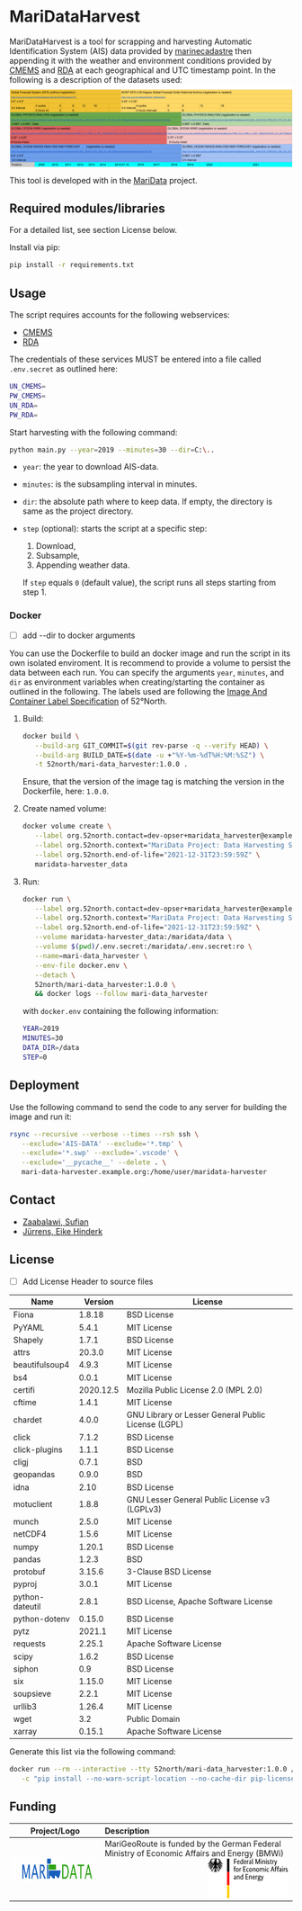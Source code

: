 # MariDataHarvest

MariDataHarvest is a tool for scrapping and harvesting Automatic Identification System (AIS) data provided by [marinecadastre](https://marinecadastre.gov/AIS/)
then appending it with the weather and environment conditions provided by [CMEMS](https://nrt.cmems-du.eu) and [RDA](rda.ucar.edu) at each geographical and UTC timestamp point.
In the following is a description of the datasets used:
[<img alt="Datasets Description" align="middle" src="./img/datasets_description.PNG"/>](https://docs.google.com/spreadsheets/d/1GxcBtnaAa2GQDwZibYFbWPXGi7BPpPdYLZwyetpsJOQ/edit?usp=sharing) 

This tool is developed with in the [MariData](https://www.maridata.org) project.


## Required modules/libraries

For a detailed list, see section License below.

Install via pip:

```sh
pip install -r requirements.txt
```


## Usage

The script requires accounts for the following webservices:

- [CMEMS](https://resources.marine.copernicus.eu/?option=com_csw&task=results?option=com_csw&view=account)
- [RDA](https://rda.ucar.edu/index.html?hash=data_user&action=register)

The credentials of these services MUST be entered into a file called `.env.secret` as outlined here:

   ```sh
   UN_CMEMS=
   PW_CMEMS=
   UN_RDA=
   PW_RDA=
   ```

Start harvesting with the following command:
```sh
python main.py --year=2019 --minutes=30 --dir=C:\..
```

- `year`: the year to download AIS-data.

- `minutes`: is the subsampling interval in minutes.

- `dir`: the absolute path where to keep data. If empty, the directory is same as the project directory.

- `step` (optional): starts the script at a specific step:

  1. Download,
  2. Subsample,
  3. Appending weather data.

  If `step` equals `0` (default value), the script runs all steps starting from step 1.


### Docker
- [ ] add --dir to docker arguments

You can use the Dockerfile to build an docker image and run the script in its own isolated enviroment. It is recommend to provide a volume to persist the data between each run. You can specify the arguments `year`, `minutes`, and `dir` as environment variables when creating/starting the container as outlined in the following. The labels used are following the [Image And Container Label Specification](https://wiki.52north.org/Documentation/ImageAndContainerLabelSpecification) of 52°North.

1. Build:

   ```sh
   docker build \
      --build-arg GIT_COMMIT=$(git rev-parse -q --verify HEAD) \
      --build-arg BUILD_DATE=$(date -u +"%Y-%m-%dT%H:%M:%SZ") \
      -t 52north/mari-data_harvester:1.0.0 .
   ```

   Ensure, that the version of the image tag is matching the version in the Dockerfile, here: `1.0.0`.

1. Create named volume:

   ```sh
   docker volume create \
      --label org.52north.contact=dev-opser+maridata_harvester@example.org \
      --label org.52north.context="MariData Project: Data Harvesting Script" \
      --label org.52north.end-of-life="2021-12-31T23:59:59Z" \
      maridata-harvester_data
   ```


1. Run:

   ```sh
   docker run \
      --label org.52north.contact=dev-opser+maridata_harvester@example.org \
      --label org.52north.context="MariData Project: Data Harvesting Script" \
      --label org.52north.end-of-life="2021-12-31T23:59:59Z" \
      --volume maridata-harvester_data:/maridata/data \
      --volume $(pwd)/.env.secret:/maridata/.env.secret:ro \
      --name=mari-data_harvester \
      --env-file docker.env \
      --detach \
      52north/mari-data_harvester:1.0.0 \
      && docker logs --follow mari-data_harvester
   ```

   with `docker.env` containing the following information:

   ```sh
   YEAR=2019
   MINUTES=30
   DATA_DIR=/data
   STEP=0
   ```


## Deployment

Use the following command to send the code to any server for building the image and run it:

```sh
rsync --recursive --verbose --times --rsh ssh \
   --exclude='AIS-DATA' --exclude='*.tmp' \
   --exclude='*.swp' --exclude='.vscode' \
   --exclude='__pycache__' --delete . \
   mari-data-harvester.example.org:/home/user/maridata-harvester
```

## Contact
- [Zaabalawi, Sufian ](https://github.com/SufianZa)
- [Jürrens, Eike Hinderk](https://github.com/EHJ-52n)



## License

- [ ] Add License Header to source files

| Name            | Version   | License                                             |
|-----------------|-----------|-----------------------------------------------------|
| Fiona           | 1.8.18    | BSD License                                         |
| PyYAML          | 5.4.1     | MIT License                                         |
| Shapely         | 1.7.1     | BSD License                                         |
| attrs           | 20.3.0    | MIT License                                         |
| beautifulsoup4  | 4.9.3     | MIT License                                         |
| bs4             | 0.0.1     | MIT License                                         |
| certifi         | 2020.12.5 | Mozilla Public License 2.0 (MPL 2.0)                |
| cftime          | 1.4.1     | MIT License                                         |
| chardet         | 4.0.0     | GNU Library or Lesser General Public License (LGPL) |
| click           | 7.1.2     | BSD License                                         |
| click-plugins   | 1.1.1     | BSD License                                         |
| cligj           | 0.7.1     | BSD                                                 |
| geopandas       | 0.9.0     | BSD                                                 |
| idna            | 2.10      | BSD License                                         |
| motuclient      | 1.8.8     | GNU Lesser General Public License v3 (LGPLv3)       |
| munch           | 2.5.0     | MIT License                                         |
| netCDF4         | 1.5.6     | MIT License                                         |
| numpy           | 1.20.1    | BSD License                                         |
| pandas          | 1.2.3     | BSD                                                 |
| protobuf        | 3.15.6    | 3-Clause BSD License                                |
| pyproj          | 3.0.1     | MIT License                                         |
| python-dateutil | 2.8.1     | BSD License, Apache Software License                |
| python-dotenv   | 0.15.0    | BSD License                                         |
| pytz            | 2021.1    | MIT License                                         |
| requests        | 2.25.1    | Apache Software License                             |
| scipy           | 1.6.2     | BSD License                                         |
| siphon          | 0.9       | BSD License                                         |
| six             | 1.15.0    | MIT License                                         |
| soupsieve       | 2.2.1     | MIT License                                         |
| urllib3         | 1.26.4    | MIT License                                         |
| wget            | 3.2       | Public Domain                                       |
| xarray          | 0.15.1    | Apache Software License                             |

Generate this list via the following command:

```sh
docker run --rm --interactive --tty 52north/mari-data_harvester:1.0.0 /bin/bash \
   -c "pip install --no-warn-script-location --no-cache-dir pip-licenses > /dev/null && .local/bin/pip-licenses -f markdown"
```



## Funding

| Project/Logo | Description |
| :-------------: | :------------- |
| [<img alt="MariData" align="middle" width="267" height="50" src="./img/maridata_logo.png"/>](https://www.maridata.org/) | MariGeoRoute is funded by the German Federal Ministry of Economic Affairs and Energy (BMWi)[<img alt="BMWi" align="middle" width="144" height="72" src="./img/bmwi_logo_en.png" style="float:right"/>](https://www.bmvi.de/) |
